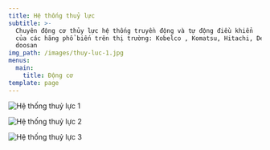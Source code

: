 ```yaml
---
title: Hệ thống thuỷ lực
subtitle: >-
  Chuyên động cơ thủy lực hệ thống truyền động và tự động điều khiển
  của các hãng phổ biến trên thị trường: Kobelco , Komatsu, Hitachi, Dewoo
  doosan
img_path: /images/thuy-luc-1.jpg
menus:
  main:
    title: Động cơ
template: page
---
```

![Hệ thống thuỷ lực 1](/images/thuy-luc-1-1-.jpg "Hệ thống thuỷ lực 1")

![Hệ thống thuỷ lực 2](/images/thuy-luc-2.jpg "Hệ thống thuỷ lực 2")

![Hệ thống thuỷ lực 3](/images/thuy-luc-3.jpg "Hệ thống thuỷ lực 3")
